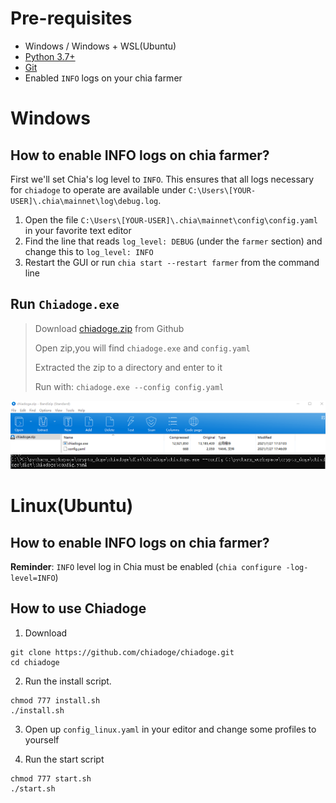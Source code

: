 
# Pre-requisites

- Windows / Windows + WSL(Ubuntu)
- [Python 3.7+](https://www.python.org/downloads/windows/)
- [Git](https://git-scm.com/downloads)
- Enabled `INFO` logs on your chia farmer

# Windows

## How to enable INFO logs on chia farmer?

First we'll set Chia's log level to `INFO`. This ensures that all logs necessary for `chiadoge` to operate are available
under `C:\Users\[YOUR-USER]\.chia\mainnet\log\debug.log`.

1. Open the file `C:\Users\[YOUR-USER]\.chia\mainnet\config\config.yaml` in your favorite text editor
2. Find the line that reads `log_level: DEBUG` (under the `farmer` section) and change this to `log_level: INFO`
3. Restart the GUI or run `chia start --restart farmer` from the command line


## Run `Chiadoge.exe`
> Download [chiadoge.zip](https://github.com/chiadoge/chiadoge/releases) from Github
> 
> Open zip,you will find `chiadoge.exe` and `config.yaml`
> 
> Extracted the zip to a directory and enter to it 
> 
> Run with: `chiadoge.exe --config config.yaml`

<img src="/sources/images/markdown/zip.png" >

<img src="/sources/images/markdown/windows_run.png" >



# Linux(Ubuntu)

## How to enable INFO logs on chia farmer?

**Reminder**: `INFO` level log in Chia must be enabled (`chia configure -log-level=INFO`)


## How to use Chiadoge
1. Download

```shell
git clone https://github.com/chiadoge/chiadoge.git
cd chiadoge
```

2. Run the install script.

```shell
chmod 777 install.sh
./install.sh
```

3. Open up `config_linux.yaml` in your editor and change some profiles to yourself


4. Run the start script
```shell
chmod 777 start.sh
./start.sh
```

